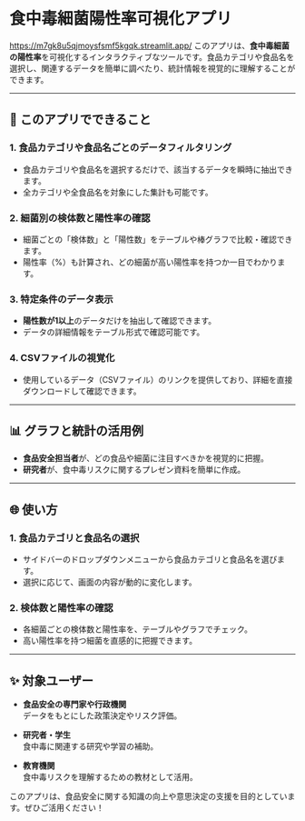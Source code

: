 # 食中毒細菌陽性率可視化アプリ
https://m7gk8u5qjmoysfsmf5kgqk.streamlit.app/
このアプリは、**食中毒細菌の陽性率**を可視化するインタラクティブなツールです。食品カテゴリや食品名を選択し、関連するデータを簡単に調べたり、統計情報を視覚的に理解することができます。

---

## 🌟 このアプリでできること

### 1. **食品カテゴリや食品名ごとのデータフィルタリング**
- 食品カテゴリや食品名を選択するだけで、該当するデータを瞬時に抽出できます。
- 全カテゴリや全食品名を対象にした集計も可能です。

### 2. **細菌別の検体数と陽性率の確認**
- 細菌ごとの「検体数」と「陽性数」をテーブルや棒グラフで比較・確認できます。
- 陽性率（%）も計算され、どの細菌が高い陽性率を持つか一目でわかります。

### 3. **特定条件のデータ表示**
- **陽性数が1以上**のデータだけを抽出して確認できます。
- データの詳細情報をテーブル形式で確認可能です。

### 4. **CSVファイルの視覚化**
- 使用しているデータ（CSVファイル）のリンクを提供しており、詳細を直接ダウンロードして確認できます。

---

## 📊 グラフと統計の活用例

- **食品安全担当者**が、どの食品や細菌に注目すべきかを視覚的に把握。
- **研究者**が、食中毒リスクに関するプレゼン資料を簡単に作成。

---

## 🌐 使い方

### 1. **食品カテゴリと食品名の選択**
- サイドバーのドロップダウンメニューから食品カテゴリと食品名を選びます。
- 選択に応じて、画面の内容が動的に変化します。

### 2. **検体数と陽性率の確認**
- 各細菌ごとの検体数と陽性率を、テーブルやグラフでチェック。
- 高い陽性率を持つ細菌を直感的に把握できます。

---

## ✨ 対象ユーザー

- **食品安全の専門家や行政機関**  
  データをもとにした政策決定やリスク評価。

- **研究者・学生**  
  食中毒に関連する研究や学習の補助。

- **教育機関**  
  食中毒リスクを理解するための教材として活用。

このアプリは、食品安全に関する知識の向上や意思決定の支援を目的としています。ぜひご活用ください！
